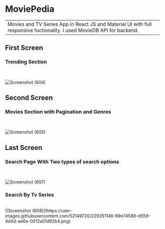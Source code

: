 


# MoviePedia
<table>
<tr>
<td>
  Movies and TV Series App in React JS and Material UI with full responsive fuctionality. I used MovieDB API for backend.
</td>
</tr>
</table>

<h2>First Screen</h2>
<h3>Trending Section</h3>
<br/>

![Screenshot (604)](https://user-images.githubusercontent.com/52149720/229351147-fbe513a8-8cdc-4e55-95b4-9fb9633019d9.png)

<h2>Second Screen</h2>
<h3>Movies Section with Pagination and Genres</h3>
<br/>

![Screenshot (605)](https://user-images.githubusercontent.com/52149720/229351148-9752594e-6767-47b3-9836-e1e9aa0de146.png)

<h2>Last Screen</h2>
<h3>Search Page With Two types of search options</h3>
<br/>

![Screenshot (607)](https://user-images.githubusercontent.com/52149720/229351144-3da67dde-93c0-4b2f-8505-ed7532ff41bf.png)

<h3>Search By Tv Series</h3>
<br/>
![Screenshot (608)](https://user-images.githubusercontent.com/52149720/229351146-69e74589-d559-4d4d-ae6e-0012a01d92b4.png)




